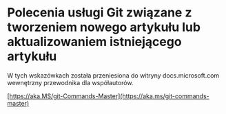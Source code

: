 # <a name="git-commands-for-creating-a-new-article-or-updating-an-existing-article"></a>Polecenia usługi Git związane z tworzeniem nowego artykułu lub aktualizowaniem istniejącego artykułu

W tych wskazówkach została przeniesiona do witryny docs.microsoft.com wewnętrzny przewodnika dla współautorów.

[https://aka.MS/git-Commands-Master](https://aka.ms/git-commands-master)
